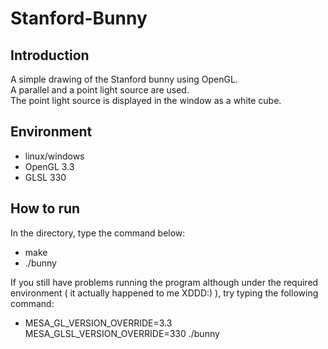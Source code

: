# Stanford-Bunny

## Introduction
A simple drawing of the Stanford bunny using OpenGL.  
A parallel and a point light source are used.  
The point light source is displayed in the window as a white cube.

## Environment
- linux/windows
- OpenGL 3.3
- GLSL 330

## How to run
In the directory, type the command below:

- make
- ./bunny

If you still have problems running the program although under the required environment ( it actually happened to me XDDD:) ), try typing the following command:

- MESA\_GL\_VERSION\_OVERRIDE=3.3 MESA\_GLSL\_VERSION\_OVERRIDE=330 ./bunny
